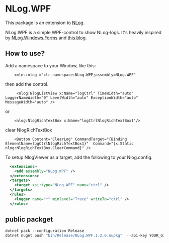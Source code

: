 [1]: https://github.com/NLog/NLog.Windows.Forms
[2]: http://dotnetsolutionsbytomi.blogspot.se/2011/06/creating-awesome-logging-control-with.html

# NLog.WPF

This package is an extension to [NLog](https://github.com/NLog/NLog/).

NLog.WPF is a simple WPF-control to show NLog-logs. It's heavily inspired by [NLog.Windows.Forms][1] and [this blog][2].



## How to use?

Add a namespace to your Window, like this:

        xmlns:nlog ="clr-namespace:NLog.WPF;assembly=NLog.WPF"

then add the control.

         <nlog:NlogListView x:Name="logCtrl" TimeWidth="auto" LoggerNameWidth="0" LevelWidth="auto" ExceptionWidth="auto" MessageWidth="auto" />

or

        <nlog:NlogRichTextBox x:Name="logCtrlNlogRichTextBox1"/>
        
clear NlogRichTextBox

        <Button Content="ClearLog" CommandTarget="{Binding ElementName=logCtrlNlogRichTextBox1}"  Command="{x:Static nlog:NlogRichTextBox.ClearCommand}" />


To setup NlogViewer as a target, add the following to your Nlog.config.

```xml
  <extensions>
    <add assembly="NLog.WPF" />
  </extensions>
  <targets>
    <target xsi:type="NLog.WPF" name="ctrl" />
  </targets>
  <rules>
    <logger name="*" minlevel="Trace" writeTo="ctrl" />
  </rules>
```

## public packget

``` powershell
dotnet pack --configuration Release
dotnet nuget push "bin/Release/NLog.WPF.1.2.0.nupkg"  --api-key YOUR_GITHUB_PAT  --source "https://nuget.pkg.github.com/limumu1997/index.json"
```

